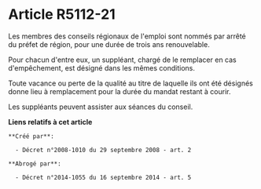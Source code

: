 # Article R5112-21

Les membres des conseils régionaux de l'emploi sont nommés par arrêté du préfet de région, pour une durée de trois ans
renouvelable. 

Pour chacun d'entre eux, un suppléant, chargé de le remplacer en cas d'empêchement, est désigné dans les mêmes conditions. 

Toute vacance ou perte de la qualité au titre de laquelle ils ont été désignés donne lieu à remplacement pour la durée du
mandat restant à courir. 

Les suppléants peuvent assister aux séances du conseil.

**Liens relatifs à cet article**

	**Créé par**:

	  - Décret n°2008-1010 du 29 septembre 2008 - art. 2

	**Abrogé par**:

	  - Décret n°2014-1055 du 16 septembre 2014 - art. 5
